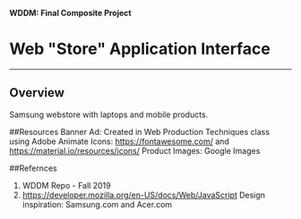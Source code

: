 **WDDM: Final Composite Project**
# Web "Store" Application Interface

---

## Overview

Samsung webstore with laptops and mobile products.

##Resources
Banner Ad: Created in Web Production Techniques class using Adobe Animate
Icons: https://fontawesome.com/ and https://material.io/resources/icons/
Product Images: Google Images

##Refernces
1. WDDM Repo - Fall 2019
2. https://developer.mozilla.org/en-US/docs/Web/JavaScript
Design inspiration: Samsung.com and Acer.com